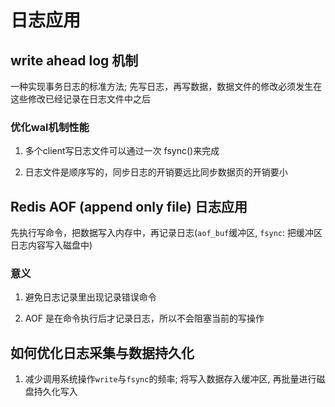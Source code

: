 # 日志应用

## write ahead log 机制

一种实现事务日志的标准方法; 先写日志，再写数据，数据文件的修改必须发生在这些修改已经记录在日志文件中之后

### 优化wal机制性能

1. 多个client写日志文件可以通过一次 fsync()来完成

2. 日志文件是顺序写的，同步日志的开销要远比同步数据页的开销要小

## Redis AOF (append only file) 日志应用

先执行写命令，把数据写入内存中，再记录日志(`aof_buf`缓冲区, `fsync`: 把缓冲区日志内容写入磁盘中)

### 意义

1. 避免日志记录里出现记录错误命令

2. AOF 是在命令执行后才记录日志，所以不会阻塞当前的写操作

## 如何优化日志采集与数据持久化

1. 减少调用系统操作`write`与`fsync`的频率; 将写入数据存入缓冲区, 再批量进行磁盘持久化写入


